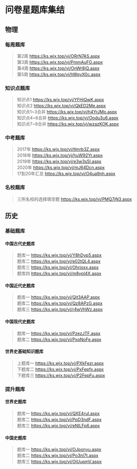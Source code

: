 # 问卷星题库集结

## 物理
### 每周题库
> 第2周 <https://ks.wjx.top/vj/ORrN7AS.aspx>  
> 第3周 <https://ks.wjx.top/vj/PmmAuFG.aspx>  
> 第4周 <https://ks.wjx.top/vj/OnWr8jQ.aspx>  
> 第5周 <https://ks.wjx.top/vj/hWqvX0c.aspx>  
### 知识点题库
> 知识点1 <https://ks.wjx.top/vj/YFHiQwK.aspx>  
> 知识点2 <https://ks.wjx.top/vj/QkED2Me.aspx>  
> 知识点1\~3合并 <https://ks.wjx.top/vj/h4YrJMo.aspx>  
> 知识点4\~6合并 <https://ks.wjx.top/vj/Oodu3u6.aspx>  
> 知识点7\~8合并 <https://ks.wjx.top/vj/wzazKOK.aspx>  
### 中考题库
> 2017年 <https://ks.wjx.top/vj/tlmrb3Z.aspx>  
> 2018年 <https://ks.wjx.top/vj/huW92Yr.aspx>  
> 2019年 <https://ks.wjx.top/vj/e3w3s5I.aspx>  
> 2020年 <https://ks.wjx.top/vj/mJ64Dcn.aspx>  
> 17到20年汇总 <https://ks.wjx.top/vj/O4ua9nh.aspx>  
### 名校题库
> 三所名校的选择填空题 <https://ks.wjx.top/vj/PMQ7jN3.aspx>  

## 历史
### 基础题库
#### 中国古代史题库
> 题库一 <https://ks.wjx.top/vj/Y8hDyp5.aspx>  
> 题库二 <https://ks.wjx.top/vj/e02tQL4.aspx>  
> 题库三 <https://ks.wjx.top/vj/Ohrioxx.aspx>  
> 题库四 <https://ks.wjx.top/vj/m8ypI4X.aspx>  
#### 中国近代史题库
> 题库一 <https://ks.wjx.top/vj/Qjt3AAP.aspx>  
> 题库二 <https://ks.wjx.top/vj/Qz8APzG.aspx>  
> 题库三 <https://ks.wjx.top/vj/r4wVhWz.aspx>  
#### 中国现代史题库
> 题库一 <https://ks.wjx.top/vj/PzezJTF.aspx>  
> 题库二 <https://ks.wjx.top/vj/PxpNoFe.aspx>  
#### 世界史基础知识题库
> 上题库一 <https://ks.wjx.top/vj/PXkFezr.aspx>  
> 下题库二 <https://ks.wjx.top/vj/PxFepfx.aspx>  
> 下题库三 <https://ks.wjx.top/vj/P2FepFu.aspx> 
### 提升题库
#### 世界史题库
> 题库一 <https://ks.wjx.top/vj/QXE4ruI.aspx>  
> 题库二 <https://ks.wjx.top/vj/PpD3ndF.aspx>  
> 题库三 <https://ks.wjx.top/vj/eNILFp6.aspx>
#### 中国史题库
> 题库一 <https://ks.wjx.top/vj/OJponyu.aspx>  
> 题库二 <https://ks.wjx.top/vj/Po3nl7t.aspx>  
> 题库三 <https://ks.wjx.top/vj/OiUupmV.aspx>
